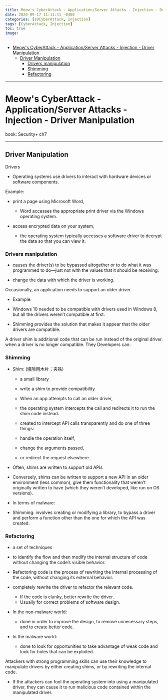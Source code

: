 ```yaml
---
title: Meow's CyberAttack - Application/Server Attacks - Injection - Driver Manipulation
date: 2020-09-17 11:11:11 -0400
categories: [10CyberAttack, Injection]
tags: [CyberAttack, Injection]
toc: true
image:
---
```


- [Meow's CyberAttack - Application/Server Attacks - Injection - Driver Manipulation](#meows-cyberattack---applicationserver-attacks---injection---driver-manipulation)
  - [Driver Manipulation](#driver-manipulation)
    - [Drivers manipulation](#drivers-manipulation)
    - [Shimming](#shimming)
    - [Refactoring](#refactoring)

---

# Meow's CyberAttack - Application/Server Attacks - Injection - Driver Manipulation

book: Security+ ch7

<font color=LightSlateBlue></font>
<font color=OrangeRed></font>

---

## Driver Manipulation

Drivers

- Operating systems use drivers to interact with hardware devices or software components.


Example:

- print a page using Microsoft Word,
  - Word accesses the appropriate print driver via the Windows operating system.

- access encrypted data on your system,
  - the operating system typically accesses a software driver to decrypt the data so that you can view it.

### Drivers manipulation

- causes the driver(s) to be bypassed altogether or to do what it was programmed to do—just not with the values that it should be receiving.

- change the data with which the driver is working.



Occasionally, an application needs to support an older driver.

- Example:

- Windows 10 needed to be compatible with drivers used in Windows 8, but all the drivers weren’t compatible at first.

- Shimming provides the solution that makes it appear that the older drivers are compatible.


A driver shim is additional code that can be run instead of the original driver.
when a driver is no longer compatible. They Developers can:

### Shimming

- Shim: (填隙用木片；夹铁)
  - a small library
  - write a shim to provide compatibility
  - When an app attempts to call an older driver,
  - the operating system intercepts the call and redirects it to run the shim code instead.

  - created to intercept API calls transparently and do one of three things:
  - handle the operation itself,
  - change the arguments passed,
  - or redirect the request elsewhere.

- Often, shims are written to support old APIs

- Conversely, shims can be written to support a new API in an older environment (less common), give them functionality that weren’t originally written to have (which they weren’t developed, like run on OS versions).

- In terms of malware:

- Shimming: involves creating or modifying a library, to bypass a driver and perform a function other than the one for which the API was created.


### Refactoring

- a set of techniques

- to identify the flow and then modify the internal structure of code without changing the code’s visible behavior.

- Refactoring code is the process of rewriting the internal processing of the code, without changing its external behavior.

- completely rewrite the driver to refactor the relevant code.
  - If the code is clunky, better rewrite the driver.
  - Usually for correct problems of software design.


- In the non-malware world:
  - done in order to improve the design, to remove unnecessary steps, and to create better code.

- In the malware world:
  - done to look for opportunities to take advantage of weak code and look for holes that can be exploited.


Attackers with strong programming skills can use their knowledge to manipulate drivers by either creating shims, or by rewriting the internal code.

- If the attackers can fool the operating system into using a manipulated driver, they can cause it to run malicious code contained within the manipulated driver.
